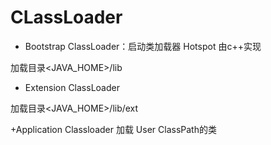 # CLassLoader

+ Bootstrap ClassLoader：启动类加载器
Hotspot 由c++实现

加载目录<JAVA_HOME>/lib

+ Extension ClassLoader

加载目录<JAVA_HOME>/lib/ext

+Application Classloader
加载 User ClassPath的类